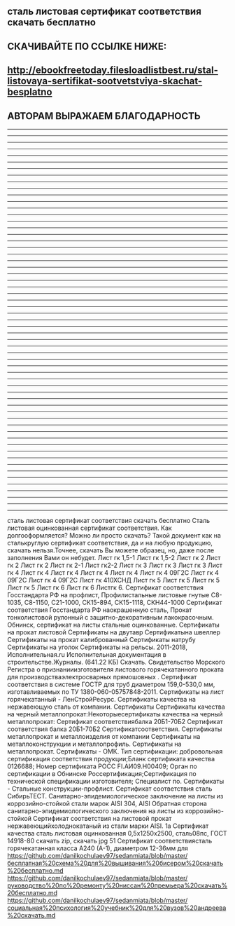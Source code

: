 сталь листовая сертификат соответствия скачать бесплатно
--------------------------------------------------
СКАЧИВАЙТЕ ПО ССЫЛКЕ НИЖЕ:
--------------------------------------------------
http://ebookfreetoday.filesloadlistbest.ru/stal-listovaya-sertifikat-sootvetstviya-skachat-besplatno
--------------------------------------------------
АВТОРАМ ВЫРАЖАЕМ БЛАГОДАРНОСТЬ
--------------------------------------------------
--------------------------------------------------
--------------------------------------------------
--------------------------------------------------
--------------------------------------------------
--------------------------------------------------
--------------------------------------------------
--------------------------------------------------
--------------------------------------------------
--------------------------------------------------
--------------------------------------------------
--------------------------------------------------
--------------------------------------------------
--------------------------------------------------
--------------------------------------------------
--------------------------------------------------
--------------------------------------------------
--------------------------------------------------
--------------------------------------------------
--------------------------------------------------
--------------------------------------------------
--------------------------------------------------
--------------------------------------------------
--------------------------------------------------
--------------------------------------------------
--------------------------------------------------
--------------------------------------------------
--------------------------------------------------
--------------------------------------------------
--------------------------------------------------
--------------------------------------------------
--------------------------------------------------
--------------------------------------------------
--------------------------------------------------
--------------------------------------------------
--------------------------------------------------
--------------------------------------------------
--------------------------------------------------
--------------------------------------------------
--------------------------------------------------
--------------------------------------------------
--------------------------------------------------
--------------------------------------------------
--------------------------------------------------
--------------------------------------------------
--------------------------------------------------
--------------------------------------------------
--------------------------------------------------
--------------------------------------------------
--------------------------------------------------
--------------------------------------------------
--------------------------------------------------
--------------------------------------------------
--------------------------------------------------
--------------------------------------------------
--------------------------------------------------
--------------------------------------------------
--------------------------------------------------
--------------------------------------------------
--------------------------------------------------
сталь листовая сертификат соответствия скачать бесплатно Сталь листовая оцинкованная сертификат соответствия. Как долгооформляется? Можно ли просто скачать? Такой документ как на сталькруглую сертификат соответствия, да и на любую продукцию, скачать нельзя.Точнее, скачать Вы можете образец, но, даже после заполнения Вами он небудет. Лист гк 1,5-1  Лист гк 1,5-2  Лист гк 2  Лист гк 2  Лист гк 2  Лист гк 2-1  Лист гк2-2  Лист гк 3  Лист гк 3  Лист гк 3  Лист гк 4  Лист гк 4  Лист гк 4  Лист гк 4 Лист гк 4  Лист гк 4 09Г2С  Лист гк 4 09Г2С  Лист гк 4 09Г2С  Лист гк 410ХСНД  Лист гк 5  Лист гк 5  Лист гк 5  Лист гк 5  Лист гк 6  Лист гк 6  Листгк 6. Сертификат соответствия Госстандарта РФ на профлист, Профилистальные листовые гнутые С8-1035, С8-1150, С21-1000, СК15-894, СК15-1118, СКН44-1000  Сертификат соответствия Госстандарта РФ наокрашенную сталь, Прокат тонколистовой рулонный с защитно-декоративным лакокрасочным. Обнинск, сертификат на листы стальные оцинкованные. Сертификаты на прокат листовой  Сертификаты на двутавр  Сертификатына швеллер  Сертификаты на прокат калиброванный  Сертификаты натрубу  Сертификаты на уголок  Сертификаты на рельсы.  2011-2018, Исполнительная.ru Исполнительная документация в строительстве.Журналы. (641.22 КБ) Скачать. Свидетельство Морского Регистра о признанииизготовителя листового горячекатанного проката для производстваэлектросварных прямошовных . Сертификат соответствия в системе ГОСТР для труб диаметром 159,0-530,0 мм, изготавливаемых по ТУ 1380-060-05757848-2011. Сертификаты на лист горячекатанный - ЛенСтройРесурс. Сертификаты качества на нержавеющую сталь от компании. Сертификаты Сертификаты качества на черный металлопрокат:Некоторыесертификаты качества на черный металлопрокат: Сертификат соответствиябалка 20Б1-70Б2 Сертификат соответствия балка 20Б1-70Б2 Сертификатсоответствия. Сертификаты  металлопрокат и металлоизделия от компании
Сертификаты на металлоконструкции и металлопрофиль. Сертификаты на металлопрокат. Сертификаты - ОМК. Тип сертификации: добровольная сертификация соответствия продукции;Бланк сертификата качества  0126688; Номер сертификата РОСС FI.АИ09.Н00409; Орган по сертификации в Обнинске Россертификация;Сертификация по технической спецификации изготовителя; Специалист по. Сертификаты - Стальные конструкции-профлист. Сертификат соответствия сталь  СибирьТЕСТ. Санитарно-эпидемиологическое заключение на листы из коррозийно-стойкой стали марок AISI 304, AISI  Обратная сторона санитарно-эпидемиологического заключения на листы из коррозийно-стойкой Сертификат соответствия на листовой прокат нержавеющийхолоднокатаный из стали марки AISI. 1а Сертификат качества сталь листовая оцинкованная 0,5х1250х2500, сталь08пс, ГОСТ 14918-80 скачать zip, скачать jpg  51 Сертификат соответствиясталь горячекатанная класса А240 (А-1), диаметром 12-36мм для
https://github.com/danilkochulaev97/sedanmiata/blob/master/бесплатная%20схема%20для%20вышивания%20бисером%20скачать%20бесплатно.md
https://github.com/danilkochulaev97/sedanmiata/blob/master/руководство%20по%20ремонту%20ниссан%20премьера%20скачать%20бесплатно.md
https://github.com/danilkochulaev97/sedanmiata/blob/master/социальная%20психология%20учебник%20для%20вузов%20андреева%20скачать.md
